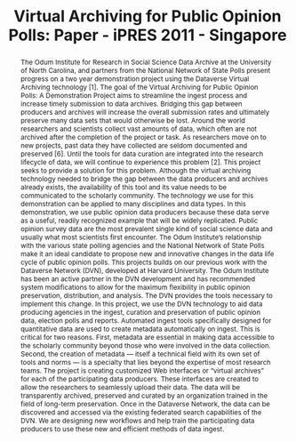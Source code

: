 ---
abstract: "The Odum Institute for Research in Social Science Data Archive at the University
  of North Carolina, and partners from the National Network of State Polls present
  progress on a two year demonstration project using the Dataverse Virtual Archiving
  technology [1]. The goal of the Virtual Archiving for Public Opinion Polls: A Demonstration
  Project aims to streamline the ingest process and increase timely submission to
  data archives. Bridging this gap between producers and archives will increase the
  overall submission rates and ultimately preserve many data sets that would otherwise
  be lost.\nAround the world researchers and scientists collect vast amounts of data,
  which often are not archived after the completion of the project or task. As researchers
  move on to new projects, past data they have collected are seldom documented and
  preserved [6]. Until the tools for data curation are integrated into the research
  lifecycle of data, we will continue to experience this problem [2]. This project
  seeks to provide a solution for this problem. Although the virtual archiving technology
  needed to bridge the gap between the data producers and archives already exists,
  the availability of this tool and its value needs to be communicated to the scholarly
  community.\nThe technology we use for this demonstration can be applied to many
  disciplines and data types. In this demonstration, we use public opinion data producers
  because these data serve as a useful, readily recognized example that will be widely
  replicated. Public opinion survey data are the most prevalent single kind of social
  science data and usually what most scientists first encounter.\nThe Odum Institute’s
  relationship with the various state polling agencies and the National Network of
  State Polls make it an ideal candidate to propose new and innovative changes in
  the data life cycle of public opinion polls. This projects builds on our previous
  work with the Dataverse Network (DVN), developed at Harvard University. The Odum
  Institute has been an active partner in the DVN development and has recommended
  system modifications to allow for the maximum flexibility in public opinion preservation,
  distribution, and analysis. The DVN provides the tools necessary to implement this
  change. In this project, we use the DVN technology to aid data producing agencies
  in the ingest, curation and preservation of public opinion data, election polls
  and reports.\nAutomated ingest tools specifically designed for quantitative data
  are used to create metadata automatically on ingest. This is critical for two reasons.
  First, metadata are essential in making data accessible to the scholarly community
  beyond those who were involved in the data collection. Second, the creation of metadata
  — itself a technical field with its own set of tools and norms — is a specialty
  that lies beyond the expertise of most research teams. \nThe project is creating
  customized Web interfaces or “virtual archives” for each of the participating data
  producers. These interfaces are created to allow the researchers to seamlessly upload
  their data. The data will be transparently archived, preserved and curated by an
  organization trained in the field of long-term preservation. Once in the Dataverse
  Network, the data can be discovered and accessed via the existing federated search
  capabilities of the DVN. We are designing new workflows and help train the participating
  data producers to use these new and efficient methods of data ingest."
creators:
- Crabtree, Jonathan
date: null
document_url: https://services.phaidra.univie.ac.at/api/object/o:294258/download
grand_parent: iPRES
institutions: []
keywords:
- singapore
- digital archives
- alliances
- federation
- data management
- social science data
landing_page_url: https://phaidra.univie.ac.at/o:294258
language: eng
layout: publication
license: CC BY-SA 3.0 AT
notes_url: null
parent: iPRES 2011
presentation_url: null
size: 504521
source_name: iPRES
title: 'Virtual Archiving for Public Opinion Polls: Paper - iPRES 2011 - Singapore'
type: paper
year: 2011
---